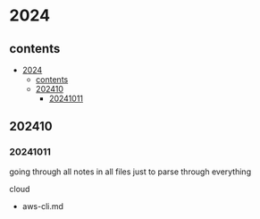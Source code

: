 # 2024

## contents

- [2024](#2024)
  - [contents](#contents)
  - [202410](#202410)
    - [20241011](#20241011)

## 202410

### 20241011

going through all notes in all files just to parse through everything

cloud
- aws-cli.md